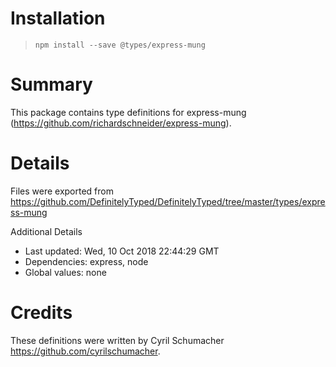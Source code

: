 # Installation
> `npm install --save @types/express-mung`

# Summary
This package contains type definitions for express-mung (https://github.com/richardschneider/express-mung).

# Details
Files were exported from https://github.com/DefinitelyTyped/DefinitelyTyped/tree/master/types/express-mung

Additional Details
 * Last updated: Wed, 10 Oct 2018 22:44:29 GMT
 * Dependencies: express, node
 * Global values: none

# Credits
These definitions were written by Cyril Schumacher <https://github.com/cyrilschumacher>.
